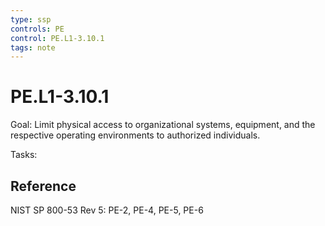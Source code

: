 ```yaml
---
type: ssp
controls: PE
control: PE.L1-3.10.1
tags: note
---
```


# PE.L1-3.10.1

Goal: Limit physical access to organizational systems, equipment, and the respective operating environments to authorized individuals.

Tasks:

## Reference

NIST SP 800-53 Rev 5: PE-2, PE-4, PE-5, PE-6